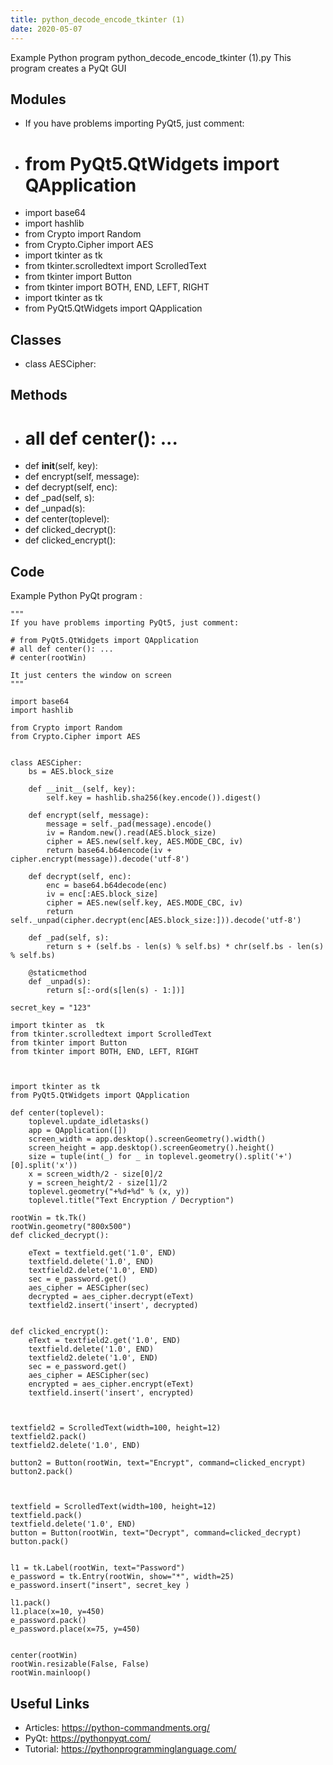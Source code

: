 ```yaml
---
title: python_decode_encode_tkinter (1)
date: 2020-05-07
---
```

Example Python program python_decode_encode_tkinter (1).py
This program creates a PyQt GUI

## Modules

* If you have problems importing PyQt5, just comment:
* # from PyQt5.QtWidgets import QApplication
* import base64
* import hashlib
* from Crypto import Random
* from Crypto.Cipher import AES
* import tkinter as  tk
* from tkinter.scrolledtext import ScrolledText
* from tkinter import Button
* from tkinter import BOTH, END, LEFT, RIGHT
* import tkinter as tk
* from PyQt5.QtWidgets import QApplication

## Classes

* class AESCipher:

## Methods

* # all def center(): ...
* 	def __init__(self, key):
* 	def encrypt(self, message):
* 	def decrypt(self, enc):
* 	def _pad(self, s):
* 	def _unpad(s):
* def center(toplevel):
* def clicked_decrypt():
* def clicked_encrypt():

## Code

Example Python PyQt program :

    """
    If you have problems importing PyQt5, just comment:
    
    # from PyQt5.QtWidgets import QApplication
    # all def center(): ...
    # center(rootWin)
    
    It just centers the window on screen
    """
    
    import base64
    import hashlib
    
    from Crypto import Random
    from Crypto.Cipher import AES
    
    
    class AESCipher:
    	bs = AES.block_size
    
    	def __init__(self, key):
    		self.key = hashlib.sha256(key.encode()).digest()
    
    	def encrypt(self, message):
    		message = self._pad(message).encode()
    		iv = Random.new().read(AES.block_size)
    		cipher = AES.new(self.key, AES.MODE_CBC, iv)
    		return base64.b64encode(iv + cipher.encrypt(message)).decode('utf-8')
    
    	def decrypt(self, enc):
    		enc = base64.b64decode(enc)
    		iv = enc[:AES.block_size]
    		cipher = AES.new(self.key, AES.MODE_CBC, iv)
    		return self._unpad(cipher.decrypt(enc[AES.block_size:])).decode('utf-8')
    
    	def _pad(self, s):
    		return s + (self.bs - len(s) % self.bs) * chr(self.bs - len(s) % self.bs)
    
    	@staticmethod
    	def _unpad(s):
    		return s[:-ord(s[len(s) - 1:])]
    
    secret_key = "123"
    
    import tkinter as  tk
    from tkinter.scrolledtext import ScrolledText
    from tkinter import Button
    from tkinter import BOTH, END, LEFT, RIGHT
    
    
    
    import tkinter as tk
    from PyQt5.QtWidgets import QApplication
    
    def center(toplevel):
    	toplevel.update_idletasks()
    	app = QApplication([])
    	screen_width = app.desktop().screenGeometry().width()
    	screen_height = app.desktop().screenGeometry().height()
    	size = tuple(int(_) for _ in toplevel.geometry().split('+')[0].split('x'))
    	x = screen_width/2 - size[0]/2
    	y = screen_height/2 - size[1]/2
    	toplevel.geometry("+%d+%d" % (x, y))
    	toplevel.title("Text Encryption / Decryption")
    
    rootWin = tk.Tk()
    rootWin.geometry("800x500")
    def clicked_decrypt():
    
    	eText = textfield.get('1.0', END)
    	textfield.delete('1.0', END)
    	textfield2.delete('1.0', END)
    	sec = e_password.get()
    	aes_cipher = AESCipher(sec)
    	decrypted = aes_cipher.decrypt(eText)
    	textfield2.insert('insert', decrypted)
    
    
    def clicked_encrypt():
    	eText = textfield2.get('1.0', END)
    	textfield.delete('1.0', END)
    	textfield2.delete('1.0', END)
    	sec = e_password.get()
    	aes_cipher = AESCipher(sec)
    	encrypted = aes_cipher.encrypt(eText)
    	textfield.insert('insert', encrypted)
    
    
    
    textfield2 = ScrolledText(width=100, height=12)
    textfield2.pack()
    textfield2.delete('1.0', END)
    
    button2 = Button(rootWin, text="Encrypt", command=clicked_encrypt)
    button2.pack()
    
    
    
    textfield = ScrolledText(width=100, height=12)
    textfield.pack()
    textfield.delete('1.0', END)
    button = Button(rootWin, text="Decrypt", command=clicked_decrypt)
    button.pack()
    
    
    l1 = tk.Label(rootWin, text="Password")
    e_password = tk.Entry(rootWin, show="*", width=25)
    e_password.insert("insert", secret_key )
    
    l1.pack()
    l1.place(x=10, y=450)
    e_password.pack()
    e_password.place(x=75, y=450)
    
    
    center(rootWin)
    rootWin.resizable(False, False)
    rootWin.mainloop()

## Useful Links

- Articles: https://python-commandments.org/
- PyQt: https://pythonpyqt.com/
- Tutorial: https://pythonprogramminglanguage.com/
